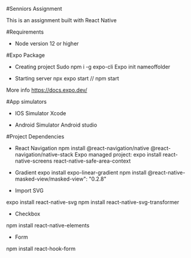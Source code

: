 #Senniors Assignment 

This is an assignment built with React Native

#Requirements

- Node version 12 or higher 

#Expo Package

- Creating project
Sudo npm i -g expo-cli
Expo init nameoffolder

- Starting server
npx expo start // npm start 

More info https://docs.expo.dev/

#App simulators

- IOS Simulator
Xcode

- Android Simulator
Android studio 

#Project Dependencies 

- React Navigation
npm install @react-navigation/native @react-navigation/native-stack
Expo managed project:
expo install react-native-screens react-native-safe-area-context

- Gradient
 expo install expo-linear-gradient
 npm install @react-native-masked-view/masked-view": "0.2.8"

- Import SVG

expo install react-native-svg
npm install react-native-svg-transformer

- Checkbox

npm install react-native-elements

- Form

npm install react-hook-form









